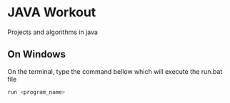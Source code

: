 # JAVA Workout

Projects and algorithms in java

## On Windows

On the terminal, type the command bellow which will execute the run.bat file

```sh
run <program_name>
```
